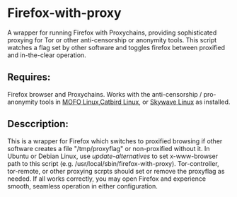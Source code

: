 # Firefox-with-proxy

A wrapper for running Firefox with Proxychains, providing sophisticated proxying for Tor or other anti-censorship or anonymity tools. This script watches a flag set by other software and toggles firefox between proxified and in-the-clear operation.

## Requires:

Firefox browser and Proxychains.
Works with the anti-censorship / pro-anonymity tools in [MOFO Linux](https://mofolinux.com/index.html),[Catbird Linux](https://catbirdlinux.com/index.html), or [Skywave Linux](https://skywavelinux.com/index.html) as installed.

## Desccription:

This is a wrapper for Firefox which switches to proxified browsing if other software creates a file "/tmp/proxyflag" or non-proxified without it. In Ubuntu or Debian Linux, use _update-alternatives_ to set x-www-browser path to this script (e.g. /usr/local/sbin/firefox-with-proxy). Tor-controller, tor-remote, or other proxying scrpts should set or remove the proxyflag as needed. If all works correctly, you may open Firefox and experience smooth, seamless operation in either configuration. 
